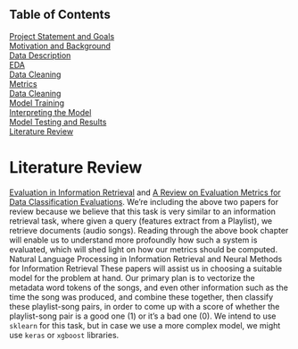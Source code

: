 ## Table of Contents
[Project Statement and Goals](https://tralpha.github.io/spotify-project/project-statement-and-goals.html) <br>
[Motivation and Background](https://tralpha.github.io/spotify-project/motivation-and-background.html) <br>
[Data Description](https://tralpha.github.io/spotify-project/data-description.html) <br>
[EDA](https://tralpha.github.io/spotify-project/eda.html) <br>
[Data Cleaning](https://tralpha.github.io/spotify-project/data-cleaning.html) <br>
[Metrics](https://tralpha.github.io/spotify-project/metrics.html) <br>
[Data Cleaning](https://tralpha.github.io/spotify-project/data-cleaning.html) <br>
[Model Training](https://tralpha.github.io/spotify-project/model-training.html) <br>
[Interpreting the Model](https://tralpha.github.io/spotify-project/interpreting-the-model.html) <br>
[Model Testing and Results](https://tralpha.github.io/spotify-project/model-testing-and-results.html) <br>
[Literature Review](https://tralpha.github.io/spotify-project/literature-review.html) <br>

# Literature Review

[Evaluation in Information Retrieval](https://nlp.stanford.edu/IR-book/pdf/08eval.pdf) and [A Review on Evaluation Metrics for Data Classification Evaluations](https://pdfs.semanticscholar.org/6174/3124c2a4b4e550731ac39508c7d18e520979.pdf).
We’re including the above two papers for review because we believe that this task is very similar to an information retrieval task, where given a query (features extract from a Playlist), we retrieve documents (audio songs). Reading through the above book chapter will enable us to understand more profoundly how such a system is evaluated, which will shed light on how our metrics should be computed.
Natural Language Processing in Information Retrieval and Neural Methods for Information Retrieval
These papers will assist us in choosing a suitable model for the problem at hand. Our primary plan is to vectorize the metadata word tokens of the songs, and even other information such as the time the song was produced, and combine these together, then classify these playlist-song pairs, in order to come up with a score of whether the playlist-song pair is a good one (1) or it’s a bad one (0). We intend to use `sklearn` for this task, but in case we use a more complex model, we might use `keras` or `xgboost` libraries. 
